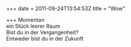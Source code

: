 +++
date = 2011-09-24T13:54:53Z
title = "Wow"

+++ 
Momentan   
ein Stück leerer Raum   
Bist du in der Vergangenheit?   
Entweder bist du in der Zukunft 

